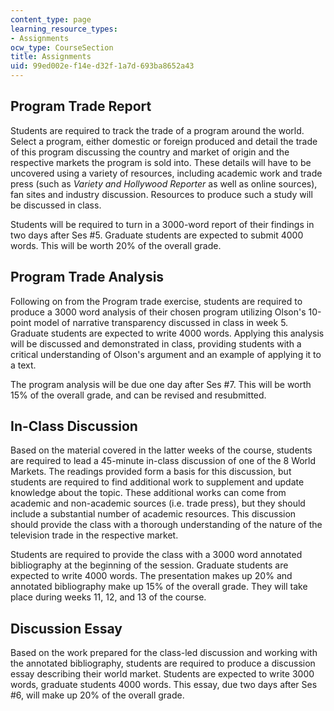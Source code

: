 ```yaml
---
content_type: page
learning_resource_types:
- Assignments
ocw_type: CourseSection
title: Assignments
uid: 99ed002e-f14e-d32f-1a7d-693ba8652a43
---
```


Program Trade Report
--------------------

Students are required to track the trade of a program around the world. Select a program, either domestic or foreign produced and detail the trade of this program discussing the country and market of origin and the respective markets the program is sold into. These details will have to be uncovered using a variety of resources, including academic work and trade press (such as _Variety and Hollywood Reporter_ as well as online sources), fan sites and industry discussion. Resources to produce such a study will be discussed in class.

Students will be required to turn in a 3000-word report of their findings in two days after Ses #5. Graduate students are expected to submit 4000 words. This will be worth 20% of the overall grade.

Program Trade Analysis
----------------------

Following on from the Program trade exercise, students are required to produce a 3000 word analysis of their chosen program utilizing Olson's 10-point model of narrative transparency discussed in class in week 5. Graduate students are expected to write 4000 words. Applying this analysis will be discussed and demonstrated in class, providing students with a critical understanding of Olson's argument and an example of applying it to a text.

The program analysis will be due one day after Ses #7. This will be worth 15% of the overall grade, and can be revised and resubmitted.

In-Class Discussion
-------------------

Based on the material covered in the latter weeks of the course, students are required to lead a 45-minute in-class discussion of one of the 8 World Markets. The readings provided form a basis for this discussion, but students are required to find additional work to supplement and update knowledge about the topic. These additional works can come from academic and non-academic sources (i.e. trade press), but they should include a substantial number of academic resources. This discussion should provide the class with a thorough understanding of the nature of the television trade in the respective market.

Students are required to provide the class with a 3000 word annotated bibliography at the beginning of the session. Graduate students are expected to write 4000 words. The presentation makes up 20% and annotated bibliography make up 15% of the overall grade. They will take place during weeks 11, 12, and 13 of the course.

Discussion Essay
----------------

Based on the work prepared for the class-led discussion and working with the annotated bibliography, students are required to produce a discussion essay describing their world market. Students are expected to write 3000 words, graduate students 4000 words. This essay, due two days after Ses #6, will make up 20% of the overall grade.